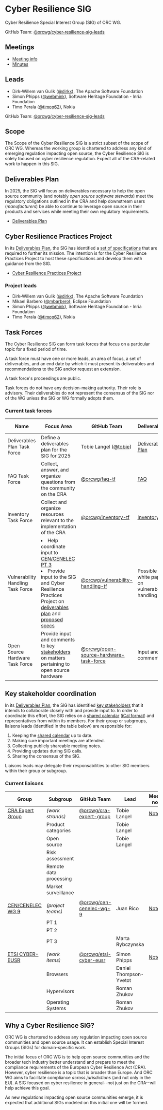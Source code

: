# Cyber Resilience SIG

Cyber Resilience Special Interest Group (SIG) of ORC WG.

GitHub Team: [@orcwg/cyber-resilience-sig-leads](https://github.com/orgs/orcwg/teams/cyber-resilience-sig)

## Meetings

* [Meeting info](../MEETINGS.md)
* [Minutes](./minutes/)

## Leads

* Dirk-Willem van Gulik ([@dirkx][]), The Apache Software Foundation
* Simon Phipps ([@webmink][]), Software Heritage Foundation - Inria Foundation
* Timo Perala ([@timop62][]), Nokia

GitHub Team: [@orcwg/cyber-resilience-sig-leads](https://github.com/orgs/orcwg/teams/cyber-resilience-sig-leads)

## Scope

The Scope of the Cyber Resilience SIG is a strict subset of the scope of ORC WG. Whereas the working group is chartered to address any kind of emerging regulation impacting open source, the Cyber Resilience SIG is solely focused on cyber resilience regulation. Expect all of the CRA-related work to happen in this SIG.

<a name="deliverable-plan"></a>
## Deliverables Plan

In 2025, the SIG will focus on deliverables necessary to help the open source community (and notably _open source software stewards_) meet the regulatory obligations outlined in the CRA and help downstream users (_manufacturers_) be able to continue to leverage open source in their products and services while meeting their own regulatory requirements.

* [Deliverables Plan](./deliverables.md)

## Cyber Resilience Practices Project

In its [Deliverables Plan](./deliverables.md), the SIG has identified a [set of specifications](./deliverables.md#4-specifications) that are required to further its mission. The intention is for the Cyber Resilience Practices Project to host these specifications and develop them with guidance from the SIG.

* [Cyber Resilience Practices Project](https://projects.eclipse.org/projects/technology.crp)

### Project leads

* Dirk-Willem van Gulik ([@dirkx][]), The Apache Software Foundation
* Mikael Barbero ([@mbarbero][]), Eclipse Foundation
* Simon Phipps ([@webmink][]), Software Heritage Foundation - Inria Foundation
* Timo Perala ([@timop62][]), Nokia

## Task Forces

The Cyber Resilience SIG can form task forces that focus on a particular topic for a fixed period of time.

A task force must have one or more leads, an area of focus, a set of deliverables, and an end date by which it must present its deliverables and recommendations to the SIG and/or request an extension.

A task force's proceedings are public.

Task forces do not have any decision-making authority. Their role is advisory. Their deliverables do not represent the consensus of the SIG nor of the WG unless the SIG or WG formally adopts them.

### Current task forces

| Name | Focus Area | GitHub Team | Deliverables | Minutes | End date | 
|---|---|---|---|---|---|
| Deliverables Plan Task Force | Define a deliverables plan for the SIG for 2025 | Tobie Langel ([@tobie](https://github.com/tobie)) | [Deliverables Plan](./deliverables.md) | [Minutes](./minutes/deliverables-plan-task-force) | 2025-03-03 |
| FAQ Task Force | Collect, answer, and organize questions from the community on the CRA | [@orcwg/faq-tf](https://github.com/orgs/orcwg/teams/faq-tf) | [FAQ](https://github.com/orcwg/cra-hub/blob/main/faq.md) | [Minutes](./minutes/faq-task-force) | 2025-06-30 |
| Inventory Task Force | Collect and organize resources relevant to the implementation of the CRA | [@orcwg/inventory-tf](https://github.com/orgs/orcwg/teams/inventory-tf) | [Inventory](https://github.com/orcwg/cra-hub/blob/main/inventory.md) | [Minutes](./minutes/inventory-task-force) | 2025-06-30 |
| Vulnerability Handling Task Force | <li>Help coordinate input to [CEN/CENELEC PT 3](#cen-cenelec-wg-9)<li>Provide input to the SIG and Cyber Resilience Practices Project on [deliverables plan](./deliverables.md) and [proposed specs](./deliverables.md#4-specifications) | [@orcwg/vulnerability-handling-tf](https://github.com/orgs/orcwg/teams/vulnerability-handling-tf) | Possible white paper on vulnerability handling | [Minutes](./minutes/vulnerability-handling-task-force) | 2025-12-31 |
| Open Source Hardware Task Force | Provide input and comments to [key stakeholders](#key-stakeholder-coordination) on matters pertaining to open source hardware | [@orcwg/open-source-hardware-task-force](https://github.com/orgs/orcwg/teams/open-source-hardware-tf) | Input and comments | [Minutes](./minutes/open-source-hardware-tf) | 2027-12-31 |


## Key stakeholder coordination

In its [Deliverables Plan](./deliverables.md), the SIG has identified [key stakeholders](./deliverables.md#key-stakeholders) that it intends to collaborate closely with and provide input to. In order to coordinate this effort, the SIG relies on a [shared calendar][coord calendar] ([iCal format][coord ical]) and representatives from within its members. For their group or subgroups, liaisons leads (identified in the table below) are responsible for:

1. Keeping the [shared calendar][coord calendar] up to date.
2. Making sure important meetings are attended.
3. Collecting publicly shareable meeting notes.
4. Providing updates during SIG calls.
5. Sharing the consensus of the SIG.

Liaisons leads may delegate their responsabilities to other SIG members within their group or subgroup.

### Current liaisons

| Group | Subgroup | GitHub Team | Lead | Meeting notes |
|---|---|---|---|---|
| <a href="#cra-expert-group" name="cra-expert-group">CRA Expert Group</a> | _(work strands)_ | [@orcwg/cra-expert-group](https://github.com/orgs/orcwg/teams/cra-expert-group) | Tobie Langel | [Notes](./coordination/cra-expert-group/) |
|  | Product categories     |  | Tobie Langel |  |
|  | Open source            |  | Tobie Langel |  |
|  | Risk assessment        |  |              |  |
|  | Remote data processing |  |              |  |
|  | Market surveillance    |  |              |  |
||
| <a href="#cen-cenelec-wg-9" name="cen-cenelec-wg-9">CEN/CENELEC WG 9</a> | _(project teams)_  | [@orcwg/cen-cenelec-wg-9](https://github.com/orgs/orcwg/teams/cen-cenelec-wg-9) | Juan Rico | [Notes](./coordination/cen-cenelec-wg-9/) |
|  | PT 1 |  |  |  |
|  | PT 2 |  |  |  |
|  | PT 3 |  | Marta Rybczynska |  |
||
| <a href="#etsi-cyber-eusr" name="etsi-cyber-eusr">ETSI CYBER-EUSR</a> | _(work items)_ | [@orcwg/etsi-cyber-eusr](https://github.com/orgs/orcwg/teams/etsi-cyber-eusr) | Simon Phipps | [Notes](./coordination/etsi-cyber-eusr/) |
|  | Browsers          |  | Daniel Thompson-Yvetot |  |
|  | Hypervisors       |  | Roman Zhukov |  |
|  | Operating Systems |  | Roman Zhukov |  |

## Why a Cyber Resilience SIG?

ORC WG is chartered to address any regulation impacting open source communities and open source usage. It can establish Special Interest Groups (SIGs) for domain-specific work. 

The initial focus of ORC WG is to help open source communities and the broader tech industry better understand and prepare to meet the compliance requirements of the European Cyber Resilience Act (CRA). However, cyber resilience is a topic that is broader than Europe. And ORC WG aims to facilitate compliance _across jurisdictions_ (and not only in the EU). A SIG focused on cyber resilience in general--not just on the CRA--will help achieve this goal.

As new regulations impacting open source communities emerge, it is expected that additional SIGs modeled on this initial one will be formed.

[@dirkx]: https://github.com/dirkx
[@timop62]: https://github.com/timop62
[@mbarbero]: https://github.com/mbarbero
[@webmink]: https://github.com/webmink

[coord calendar]: https://calendar.google.com/calendar/embed?src=c_5c658735d0e74ce8caf97a1d06efd2ed01dbfc47ca6abbf6d13c90b48dd9e744%40group.calendar.google.com 
[coord ical]: https://calendar.google.com/calendar/ical/c_5c658735d0e74ce8caf97a1d06efd2ed01dbfc47ca6abbf6d13c90b48dd9e744%40group.calendar.google.com/public/basic.ics
